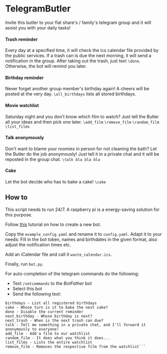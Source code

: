 # TelegramButler
Invite this butler to your flat share's / family's telegram group and it will assist you with your daily tasks!

#### Trash reminder
Every day at a specified time, it will check the ics calendar file provided by the public services.
If a trash can is due the next morning, it will send a notification in the group. After taking out the trash, just text ```\done```.
Otherwise, the bot will remind you later.

#### Birthday reminder
Never forget another group member's birthday again! A cheers will be posted at the very day.
```\all_birthdays``` lists all stored birthdays.

#### Movie watchlist
Saturday night and you don't know which film to watch? Just tell the Butler all your ideas and then pick one later.
```\add_film```
```\remove_film```
```\random_film```
```\list_films```

#### Talk anonymously
Don't want to blame your roomies in person for not cleaning the bath? Let the Butler do the job anonymously! Just tell it in a private chat and it will be reposted in the group chat.
```\talk bla bla bla```

#### Cake
Let the bot decide who has to bake a cake! ```\cake```

## How to
This script needs to run 24/7. A raspberry pi is a energy-saving solution for this purpose.

Follow [this](https://core.telegram.org/bots/tutorial) tutorial on how to create a new bot.

Copy the ```example_config.yaml``` and rename it to ```config.yaml```. Adapt it to your needs: Fill in the bot token, names and birthdates in the given format, also adjust the notification times etc.

Add an iCalendar file and call it ```waste_calendar.ics```.

Finally, run ```bot.py```.

For auto-completion of the telegram commands do the following:
- Text ```/setcommands``` to the *BotFather* bot
- Select this bot
- Send the following text:
```hello - Say hello
birthdays - List all registered birthdays
cake - Whose turn is it to bake the next cake?
done - Disable the current reminder
next_birthday - Whose birthday is next?
next_trash - When is the next trash can due?
talk - Tell me something in a private chat, and I'll forward it anonymously to everyone!
add_film - Add a film to our watchlist
random_film - It does what you think it does...
list_films - Lists the entire watchlist
remove_film - Removes the respective film from the watchlist```


